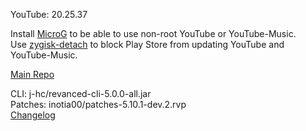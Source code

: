 YouTube: 20.25.37  

Install [MicroG](https://github.com/ReVanced/GmsCore/releases) to be able to use non-root YouTube or YouTube-Music.  
Use [zygisk-detach](https://github.com/j-hc/zygisk-detach) to block Play Store from updating YouTube and YouTube-Music.  

[Main Repo](https://github.com/tongduychuong/revanced-extended)
  
CLI: j-hc/revanced-cli-5.0.0-all.jar  
Patches: inotia00/patches-5.10.1-dev.2.rvp  
[Changelog](https://github.com/inotia00/revanced-patches/releases/tag/v5.10.1-dev.2)  
